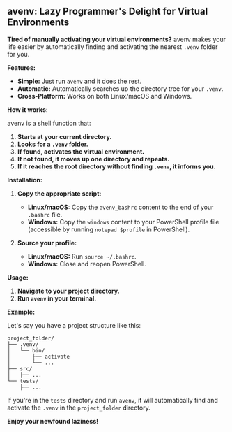 ## avenv: Lazy Programmer's Delight for Virtual Environments

**Tired of manually activating your virtual environments?**  avenv makes your life easier by automatically finding and activating the nearest `.venv` folder for you. 

**Features:**

* **Simple:**  Just run `avenv` and it does the rest.
* **Automatic:**  Automatically searches up the directory tree for your `.venv`.
* **Cross-Platform:**  Works on both Linux/macOS and Windows.

**How it works:**

avenv is a shell function that:

1. **Starts at your current directory.**
2. **Looks for a `.venv` folder.**
3. **If found, activates the virtual environment.**
4. **If not found, it moves up one directory and repeats.**
5. **If it reaches the root directory without finding `.venv`, it informs you.**

**Installation:**

1. **Copy the appropriate script:** 
   * **Linux/macOS:**  Copy the `avenv_bashrc` content to the end of your `.bashrc` file.
   * **Windows:**  Copy the `windows` content to your PowerShell profile file (accessible by running `notepad $profile` in PowerShell).

2. **Source your profile:**
   * **Linux/macOS:**  Run `source ~/.bashrc`.
   * **Windows:**  Close and reopen PowerShell.

**Usage:**

1. **Navigate to your project directory.**
2. **Run `avenv` in your terminal.**

**Example:**

Let's say you have a project structure like this:

```
project_folder/
├── .venv/
│   └── bin/
│       ├── activate
│       └── ... 
├── src/
│   ├── ...
└── tests/
    ├── ...
```

If you're in the `tests` directory and run `avenv`, it will automatically find and activate the `.venv` in the `project_folder` directory. 

**Enjoy your newfound laziness!** 
